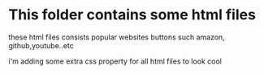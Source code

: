 # This folder contains some html files


these html files consists popular websites buttons such amazon, github,youtube..etc 

i'm adding some extra css property for all html files to look cool